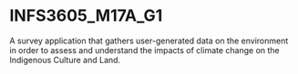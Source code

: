 # INFS3605_M17A_G1
A survey application that gathers user-generated data on the environment in order to assess and understand the impacts of climate change on the Indigenous Culture and Land.
